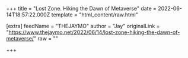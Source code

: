 
+++
title = "Lost Zone. Hiking the Dawn of Metaverse"
date = 2022-06-14T18:57:22.000Z
template = "html_content/raw.html"

[extra]
feedName = "THEJAYMO"
author = "Jay"
originalLink = "https://www.thejaymo.net/2022/06/14/lost-zone-hiking-the-dawn-of-metaverse/"
raw = ""

+++

